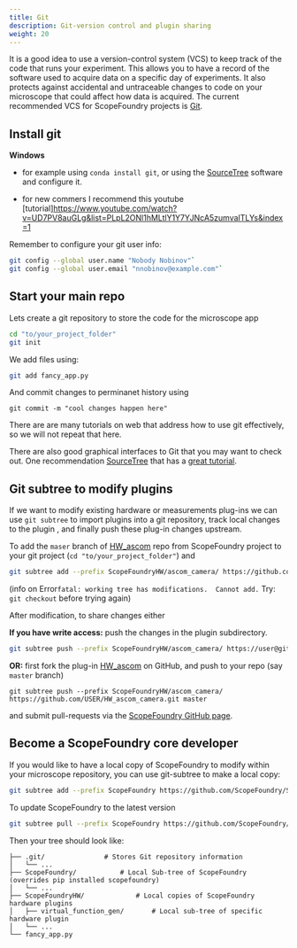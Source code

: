 ```yaml
---
title: Git
description: Git-version control and plugin sharing
weight: 20
---
```


[anaconda_dl]: https://www.continuum.io/downloads
[Eclipse]: http://www.eclipse.org
[PyDev]: http://www.pydev.org
[conda_env]: http://conda.pydata.org/docs/using/envs.html
[install ScopeFoundry]: /docs/1_getting-started
[Qt Creator]: https://www.qt.io/offline-installers
[SourceTree]: https://www.sourcetreeapp.com


It is a good idea to use a version-control system (VCS) to keep track of the code that runs your experiment. This allows you to have a record of the software used to acquire data on a specific day of experiments. It also protects against accidental and untraceable changes to code on your microscope that could affect how data is acquired. The current recommended VCS for ScopeFoundry projects is [Git](https://git-scm.com). 

## Install git

**Windows**

- for example using `conda install git`, or using the [SourceTree](https://www.sourcetreeapp.com) software and configure it.

- for new commers I recommend this youtube [tutorial]https://www.youtube.com/watch?v=UD7PV8auGLg&list=PLpL2ONl1hMLtlY1Y7YJNcA5zumvaITLYs&index=1

Remember to configure your git user info:

 ```sh
git config --global user.name "Nobody Nobinov"`
git config --global user.email "nnobinov@example.com"`
 ```

## Start your main repo

Lets create a git repository to store the code for the microscope app

```sh
cd "to/your_project_folder"
git init
```

We add files using:

```sh
git add fancy_app.py
```
And commit changes to perminanet history using

```git commit -m "cool changes happen here"```

There are are many tutorials on web that address how to use git effectively, so we will not repeat that here.

There are also good graphical interfaces to Git that you may want to check out. One recommendation [SourceTree](https://www.sourcetreeapp.com) that has a [great tutorial](https://www.youtube.com/playlist?list=PLpL2ONl1hMLtlY1Y7YJNcA5zumvaITLYs).  


## Git subtree to modify plugins

If we want to modify existing hardware or  measurements plug-ins we can use `git subtree` to import plugins into a git repository, track local changes to the plugin , and finally push these plug-in changes upstream.


To add the `maser` branch of [HW_ascom](https://github.com/ScopeFoundry/HW_ascom_camera.git) repo from ScopeFoundry project to your git project (`cd "to/your_project_folder"`) and

```sh
git subtree add --prefix ScopeFoundryHW/ascom_camera/ https://github.com/ScopeFoundry/HW_ascom_camera.git master && git checkout
```

(info on Error`fatal: working tree has modifications.  Cannot add.` Try: `git checkout` before trying again)

After modification, to share changes either

**If you have write access:** push the changes in the plugin subdirectory. 

```sh
git subtree push --prefix ScopeFoundryHW/ascom_camera/ https://user@github.com/ScopeFoundry/HW_ascom_camera.git master
```

**OR:** first fork the plug-in [HW_ascom](https://github.com/ScopeFoundry/HW_ascom_camera.git) on GitHub, and push to your repo (say `master` branch)

```
git subtree push --prefix ScopeFoundryHW/ascom_camera/ https://github.com/USER/HW_ascom_camera.git master
```

and submit pull-requests via the [ScopeFoundry GitHub page](https://github.com/ScopeFoundry/).

## Become a ScopeFoundry core developer
If you would like to have a local copy of ScopeFoundry to modify within your microscope repository, you can use git-subtree to make a local copy:

```sh
git subtree add --prefix ScopeFoundry https://github.com/ScopeFoundry/ScopeFoundry.git master
```

To update ScopeFoundry to the latest version

```sh 
git subtree pull --prefix ScopeFoundry https://github.com/ScopeFoundry/ScopeFoundry.git master
```

Then your tree should look like: 

	├── .git/				# Stores Git repository information
	│   └── ...
	├── ScopeFoundry/			# Local Sub-tree of ScopeFoundry (overrides pip installed scopefoundry)
	│   └── ...
	├── ScopeFoundryHW/ 			# Local copies of ScopeFoundry hardware plugins
	│   ├── virtual_function_gen/		# Local sub-tree of specific hardware plugin
	│   └── ...
	└── fancy_app.py
